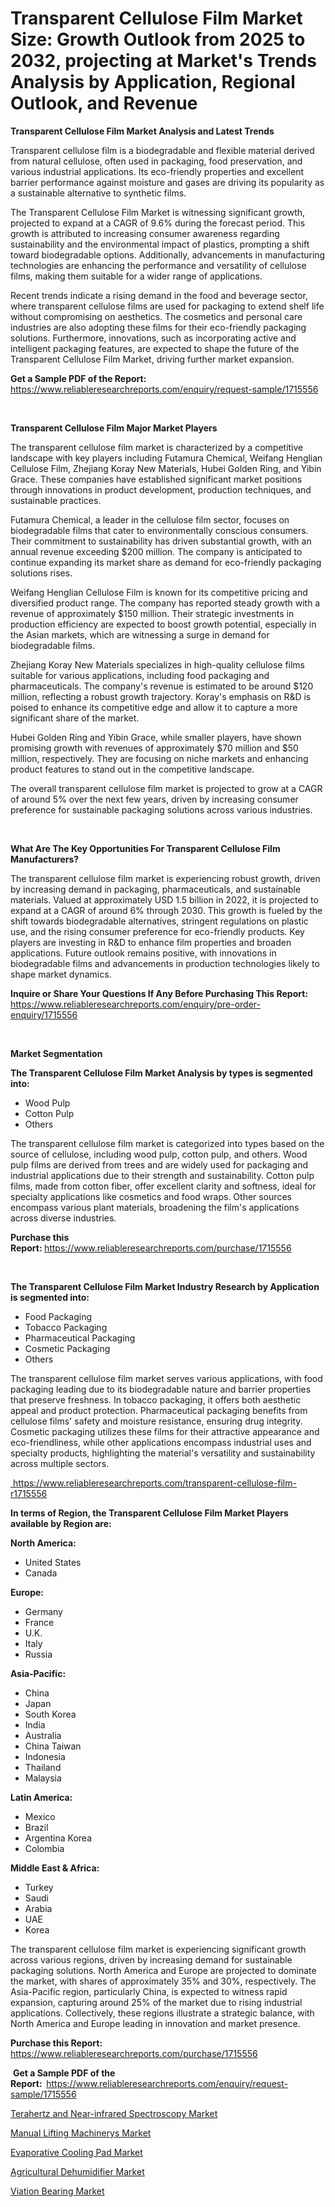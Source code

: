 <p><h1>Transparent Cellulose Film Market Size: Growth Outlook from 2025 to 2032, projecting at Market's Trends Analysis by Application, Regional Outlook, and Revenue</h1></p><p><strong>Transparent Cellulose Film Market Analysis and Latest Trends</strong></p>
<p><p>Transparent cellulose film is a biodegradable and flexible material derived from natural cellulose, often used in packaging, food preservation, and various industrial applications. Its eco-friendly properties and excellent barrier performance against moisture and gases are driving its popularity as a sustainable alternative to synthetic films.</p><p>The Transparent Cellulose Film Market is witnessing significant growth, projected to expand at a CAGR of 9.6% during the forecast period. This growth is attributed to increasing consumer awareness regarding sustainability and the environmental impact of plastics, prompting a shift toward biodegradable options. Additionally, advancements in manufacturing technologies are enhancing the performance and versatility of cellulose films, making them suitable for a wider range of applications.</p><p>Recent trends indicate a rising demand in the food and beverage sector, where transparent cellulose films are used for packaging to extend shelf life without compromising on aesthetics. The cosmetics and personal care industries are also adopting these films for their eco-friendly packaging solutions. Furthermore, innovations, such as incorporating active and intelligent packaging features, are expected to shape the future of the Transparent Cellulose Film Market, driving further market expansion.</p></p>
<p><strong>Get a Sample PDF of the Report:&nbsp;</strong> <a href="https://www.reliableresearchreports.com/enquiry/request-sample/1715556?utm_campaign=13&utm_medium=2&utm_source=Github&utm_content=ia&utm_term=02042025&utm_id=transparent-cellulose-film">https://www.reliableresearchreports.com/enquiry/request-sample/1715556</a></p>
<p>&nbsp;</p>
<p><strong>Transparent Cellulose Film Major Market Players</strong></p>
<p><p>The transparent cellulose film market is characterized by a competitive landscape with key players including Futamura Chemical, Weifang Henglian Cellulose Film, Zhejiang Koray New Materials, Hubei Golden Ring, and Yibin Grace. These companies have established significant market positions through innovations in product development, production techniques, and sustainable practices.</p><p>Futamura Chemical, a leader in the cellulose film sector, focuses on biodegradable films that cater to environmentally conscious consumers. Their commitment to sustainability has driven substantial growth, with an annual revenue exceeding $200 million. The company is anticipated to continue expanding its market share as demand for eco-friendly packaging solutions rises.</p><p>Weifang Henglian Cellulose Film is known for its competitive pricing and diversified product range. The company has reported steady growth with a revenue of approximately $150 million. Their strategic investments in production efficiency are expected to boost growth potential, especially in the Asian markets, which are witnessing a surge in demand for biodegradable films.</p><p>Zhejiang Koray New Materials specializes in high-quality cellulose films suitable for various applications, including food packaging and pharmaceuticals. The company's revenue is estimated to be around $120 million, reflecting a robust growth trajectory. Koray's emphasis on R&D is poised to enhance its competitive edge and allow it to capture a more significant share of the market.</p><p>Hubei Golden Ring and Yibin Grace, while smaller players, have shown promising growth with revenues of approximately $70 million and $50 million, respectively. They are focusing on niche markets and enhancing product features to stand out in the competitive landscape.</p><p>The overall transparent cellulose film market is projected to grow at a CAGR of around 5% over the next few years, driven by increasing consumer preference for sustainable packaging solutions across various industries.</p></p>
<p>&nbsp;</p>
<p><strong>What Are The Key Opportunities For Transparent Cellulose Film Manufacturers?</strong></p>
<p><p>The transparent cellulose film market is experiencing robust growth, driven by increasing demand in packaging, pharmaceuticals, and sustainable materials. Valued at approximately USD 1.5 billion in 2022, it is projected to expand at a CAGR of around 6% through 2030. This growth is fueled by the shift towards biodegradable alternatives, stringent regulations on plastic use, and the rising consumer preference for eco-friendly products. Key players are investing in R&D to enhance film properties and broaden applications. Future outlook remains positive, with innovations in biodegradable films and advancements in production technologies likely to shape market dynamics.</p></p>
<p><strong>Inquire or Share Your Questions If Any Before Purchasing This Report:</strong> <a href="https://www.reliableresearchreports.com/enquiry/pre-order-enquiry/1715556?utm_campaign=13&utm_medium=2&utm_source=Github&utm_content=ia&utm_term=02042025&utm_id=transparent-cellulose-film">https://www.reliableresearchreports.com/enquiry/pre-order-enquiry/1715556</a></p>
<p>&nbsp;</p>
<p><strong>Market Segmentation</strong></p>
<p><strong>The Transparent Cellulose Film Market Analysis by types is segmented into:</strong></p>
<p><ul><li>Wood Pulp</li><li>Cotton Pulp</li><li>Others</li></ul></p>
<p><p>The transparent cellulose film market is categorized into types based on the source of cellulose, including wood pulp, cotton pulp, and others. Wood pulp films are derived from trees and are widely used for packaging and industrial applications due to their strength and sustainability. Cotton pulp films, made from cotton fiber, offer excellent clarity and softness, ideal for specialty applications like cosmetics and food wraps. Other sources encompass various plant materials, broadening the film's applications across diverse industries.</p></p>
<p><strong>Purchase this Report:&nbsp;</strong><a href="https://www.reliableresearchreports.com/purchase/1715556?utm_campaign=13&utm_medium=2&utm_source=Github&utm_content=ia&utm_term=02042025&utm_id=transparent-cellulose-film">https://www.reliableresearchreports.com/purchase/1715556</a></p>
<p>&nbsp;</p>
<p><strong>The Transparent Cellulose Film Market Industry Research by Application is segmented into:</strong></p>
<p><ul><li>Food Packaging</li><li>Tobacco Packaging</li><li>Pharmaceutical Packaging</li><li>Cosmetic Packaging</li><li>Others</li></ul></p>
<p><p>The transparent cellulose film market serves various applications, with food packaging leading due to its biodegradable nature and barrier properties that preserve freshness. In tobacco packaging, it offers both aesthetic appeal and product protection. Pharmaceutical packaging benefits from cellulose films' safety and moisture resistance, ensuring drug integrity. Cosmetic packaging utilizes these films for their attractive appearance and eco-friendliness, while other applications encompass industrial uses and specialty products, highlighting the material's versatility and sustainability across multiple sectors.</p></p>
<p><a href="https://www.reliableresearchreports.com/transparent-cellulose-film-r1715556?utm_campaign=13&utm_medium=2&utm_source=Github&utm_content=ia&utm_term=02042025&utm_id=transparent-cellulose-film">&nbsp;https://www.reliableresearchreports.com/transparent-cellulose-film-r1715556</a></p>
<p><strong>In terms of Region, the Transparent Cellulose Film Market Players available by Region are:</strong></p>
<p>
    <p> <strong> North America: </strong>
        <ul>
            <li>United States</li>
            <li>Canada</li>
        </ul>
        </p> 
    <p> <strong> Europe: </strong>
        <ul>
            <li>Germany</li>
            <li>France</li>
            <li>U.K.</li>
            <li>Italy</li>
            <li>Russia</li>
        </ul>
        </p> 
    <p> <strong> Asia-Pacific: </strong>
        <ul>
            <li>China</li>
            <li>Japan</li>
            <li>South Korea</li>
            <li>India</li>
            <li>Australia</li>
            <li>China Taiwan</li>
            <li>Indonesia</li>
            <li>Thailand</li>
            <li>Malaysia</li>
        </ul>
        </p> 
    <p> <strong> Latin America: </strong>
        <ul>
            <li>Mexico</li>
            <li>Brazil</li>
            <li>Argentina Korea</li>
            <li>Colombia</li>
        </ul>
        </p> 
    <p> <strong> Middle East & Africa: </strong>
        <ul>
            <li>Turkey</li>
            <li>Saudi</li>
            <li>Arabia</li>
            <li>UAE</li>
            <li>Korea</li>
        </ul>
    </p>
    </p>
<p><p>The transparent cellulose film market is experiencing significant growth across various regions, driven by increasing demand for sustainable packaging solutions. North America and Europe are projected to dominate the market, with shares of approximately 35% and 30%, respectively. The Asia-Pacific region, particularly China, is expected to witness rapid expansion, capturing around 25% of the market due to rising industrial applications. Collectively, these regions illustrate a strategic balance, with North America and Europe leading in innovation and market presence.</p></p>
<p><strong>Purchase this Report: </strong><a href="https://www.reliableresearchreports.com/purchase/1715556?utm_campaign=13&utm_medium=2&utm_source=Github&utm_content=ia&utm_term=02042025&utm_id=transparent-cellulose-film">https://www.reliableresearchreports.com/purchase/1715556</a></p>
<p>&nbsp;<strong>Get a Sample PDF of the Report:&nbsp;&nbsp;</strong><a href="https://www.reliableresearchreports.com/enquiry/request-sample/1715556?utm_campaign=13&utm_medium=2&utm_source=Github&utm_content=ia&utm_term=02042025&utm_id=transparent-cellulose-film">https://www.reliableresearchreports.com/enquiry/request-sample/1715556</a></p>
<p><strong></strong></p>
<p><p><a href="https://www.linkedin.com/pulse/in-depth-analysis-terahertz-near-infrared-spectroscopy-market-rwmif?utm_campaign=13&utm_medium=2&utm_source=Github&utm_content=ia&utm_term=02042025&utm_id=transparent-cellulose-film">Terahertz and Near-infrared Spectroscopy Market</a></p><p><a href="https://www.linkedin.com/pulse/resilient-growth-expected-global-manual-lifting-machinerys-fwisf?utm_campaign=13&utm_medium=2&utm_source=Github&utm_content=ia&utm_term=02042025&utm_id=transparent-cellulose-film">Manual Lifting Machinerys Market</a></p><p><a href="https://github.com/mafeasavzal/Market-Research-Report-List-1/blob/main/evaporative-cooling-pad-market.md?utm_campaign=13&utm_medium=2&utm_source=Github&utm_content=ia&utm_term=02042025&utm_id=transparent-cellulose-film">Evaporative Cooling Pad Market</a></p><p><a href="https://github.com/seemagarbeha/Market-Research-Report-List-1/blob/main/agricultural-dehumidifier-market.md?utm_campaign=13&utm_medium=2&utm_source=Github&utm_content=ia&utm_term=02042025&utm_id=transparent-cellulose-film">Agricultural Dehumidifier Market</a></p><p><a href="https://www.linkedin.com/pulse/viation-bearing-market-forecast-2025-2032-trends-insights-zknrf?utm_campaign=13&utm_medium=2&utm_source=Github&utm_content=ia&utm_term=02042025&utm_id=transparent-cellulose-film">Viation Bearing Market</a></p></p>